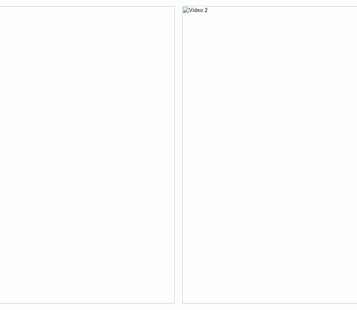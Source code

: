 <div style="display: flex; justify-content: center; align-items: center; gap: 20px;">
    <div>
        <img src="demo.gif" alt="Video 1" width="800">
    </div>
    <div>
        <img src="output.gif" alt="Video 2" width="800">
    </div>
</div>

